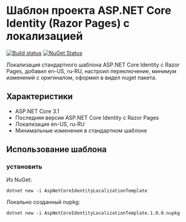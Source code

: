 # Шаблон проекта ASP.NET Core Identity (Razor Pages) с локализацией

[![Build status](https://ci.appveyor.com/api/projects/status/1ocot03h7hs38siq?svg=true)](https://ci.appveyor.com/project/alekseyaz/aspnetcoreidentitylocalizationtemplate)
[![NuGet Status](http://img.shields.io/nuget/v/AspNetCoreIdentityLocalizationTemplate.svg?style=flat-square)](https://www.nuget.org/packages/AspNetCoreIdentityLocalizationTemplate/)

Локализация стандартного шаблона ASP.NET Core Identity с Razor Pages, добавил en-US, ru-RU, настроил переключение, минимум изменений с оригиналом, оформил в видел nuget пакета.

## Характеристики

- ASP.NET Core 3.1
- Последняя версия ASP.NET Core Identity с Razor Pages
- Локализация en-US, ru-RU
- Минимальные изменения в стандартном шаблоне

## Использование шаблона

### установить

Из NuGet:

```
dotnet new -i AspNetCoreIdentityLocalizationTemplate
```

Локально созданный nupkg:

```
dotnet new -i AspNetCoreIdentityLocalizationTemplate.1.0.0.nupkg
```
